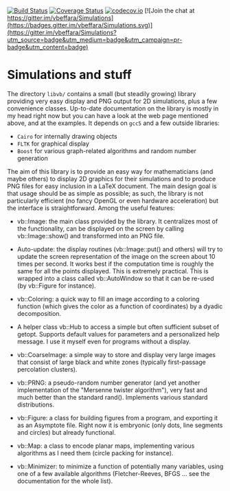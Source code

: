 [![Build Status](https://travis-ci.org/vbeffara/Simulations.svg?branch=master)](https://travis-ci.org/vbeffara/Simulations)
[![Coverage Status](https://coveralls.io/repos/github/vbeffara/Simulations/badge.svg?branch=master)](https://coveralls.io/github/vbeffara/Simulations?branch=master)
[![codecov.io](https://codecov.io/github/vbeffara/Simulations/coverage.svg?branch=master)](https://codecov.io/github/vbeffara/Simulations?branch=master)
[![Join the chat at https://gitter.im/vbeffara/Simulations](https://badges.gitter.im/vbeffara/Simulations.svg)](https://gitter.im/vbeffara/Simulations?utm_source=badge&utm_medium=badge&utm_campaign=pr-badge&utm_content=badge)

# Simulations and stuff

The directory `libvb/` contains a small (but steadily growing) library providing very easy display and PNG output for 2D simulations, plus a few convenience classes.  Up-to-date documentation on the library is mostly in my head right now but you can have a look at the web page mentioned above, and at the examples.  It depends on `gcc5` and a few outside libraries:
- `Cairo` for internally drawing objects
- `FLTK`  for graphical display
- `Boost` for various graph-related algorithms and random number generation

The aim of this library is to provide an easy way for mathematicians (and maybe others) to display 2D graphics for their simulations and to produce PNG files for easy inclusion in a LaTeX document. The main design goal is that usage should be as simple as possible; as such, the library is not particularly efficient (no fancy OpenGL or even hardware acceleration) but the interface is straightforward. Among the useful features:

- vb::Image: the main class provided by the library. It centralizes most of the functionality, can be displayed on the screen by calling vb::Image::show() and transformed into an PNG file.

- Auto-update: the display routines (vb::Image::put() and others) will try to update the screen representation of the image on the screen about 10 times per second. It works best if the computation time is roughly the same for all the points displayed. This is extremely practical. This is wrapped into a class called vb::AutoWindow so that it can be re-used (by vb::Figure for instance).

- vb::Coloring: a quick way to fill an image according to a coloring function (which gives the color as a function of coordinates) by a dyadic decomposition.

- A helper class vb::Hub to access a simple but often sufficient subset of getopt. Supports default values for parameters and a personalized help message. I use it myself even for programs without a display.

- vb::CoarseImage: a simple way to store and display very large images that consist of large black and white zones (typically first-passage percolation clusters).

- vb::PRNG: a pseudo-random number generator (and yet another implementation of the "Mersenne twister algorithm"), very fast and much better than the standard rand(). Implements various standard distributions.

- vb::Figure: a class for building figures from a program, and exporting it as an Asymptote file. Right now it is embryonic (only dots, line segments and circles) but already functional.

- vb::Map: a class to encode planar maps, implementing various algorithms as I need them (circle packing for instance).

- vb::Minimizer: to minimize a function of potentially many variables, using one of a few available algorithms (Fletcher-Reeves, BFGS ... see the documentation for the whole list). 
